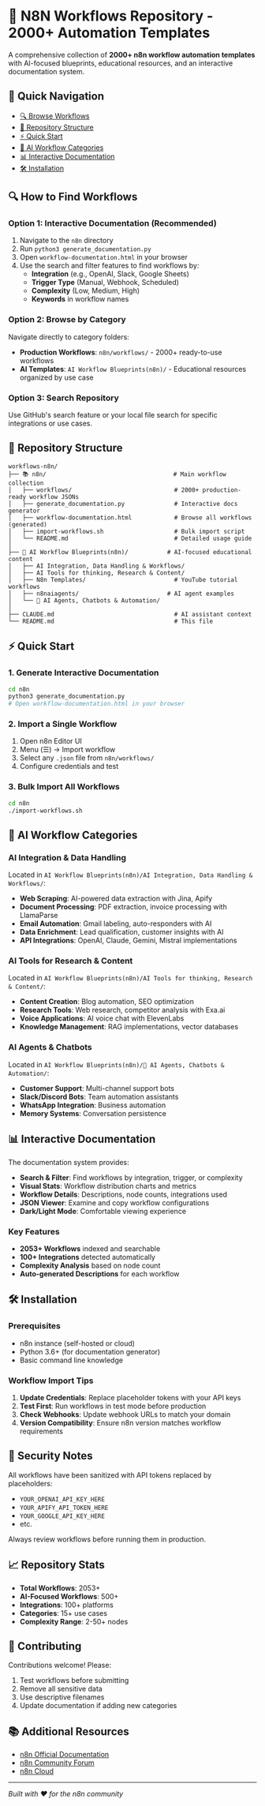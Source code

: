 # 🚀 N8N Workflows Repository - 2000+ Automation Templates

A comprehensive collection of **2000+ n8n workflow automation templates** with AI-focused blueprints, educational resources, and an interactive documentation system.

## 📍 Quick Navigation

- [🔍 Browse Workflows](#-how-to-find-workflows)
- [📁 Repository Structure](#-repository-structure)
- [⚡ Quick Start](#-quick-start)
- [🤖 AI Workflow Categories](#-ai-workflow-categories)
- [📊 Interactive Documentation](#-interactive-documentation)
- [🛠️ Installation](#️-installation)

## 🔍 How to Find Workflows

### Option 1: Interactive Documentation (Recommended)
1. Navigate to the `n8n` directory
2. Run `python3 generate_documentation.py`
3. Open `workflow-documentation.html` in your browser
4. Use the search and filter features to find workflows by:
   - **Integration** (e.g., OpenAI, Slack, Google Sheets)
   - **Trigger Type** (Manual, Webhook, Scheduled)
   - **Complexity** (Low, Medium, High)
   - **Keywords** in workflow names

### Option 2: Browse by Category
Navigate directly to category folders:
- **Production Workflows**: `n8n/workflows/` - 2000+ ready-to-use workflows
- **AI Templates**: `AI Workflow Blueprints(n8n)/` - Educational resources organized by use case

### Option 3: Search Repository
Use GitHub's search feature or your local file search for specific integrations or use cases.

## 📁 Repository Structure

```
workflows-n8n/
├── 📚 n8n/                                    # Main workflow collection
│   ├── workflows/                             # 2000+ production-ready workflow JSONs
│   ├── generate_documentation.py              # Interactive docs generator
│   ├── workflow-documentation.html            # Browse all workflows (generated)
│   ├── import-workflows.sh                    # Bulk import script
│   └── README.md                              # Detailed usage guide
│
├── 🤖 AI Workflow Blueprints(n8n)/           # AI-focused educational content
│   ├── AI Integration, Data Handling & Workflows/
│   ├── AI Tools for thinking, Research & Content/
│   ├── N8n Templates/                         # YouTube tutorial workflows
│   ├── n8naiagents/                         # AI agent examples
│   └── 🤖 AI Agents, Chatbots & Automation/
│
├── CLAUDE.md                                  # AI assistant context
└── README.md                                  # This file
```

## ⚡ Quick Start

### 1. Generate Interactive Documentation
```bash
cd n8n
python3 generate_documentation.py
# Open workflow-documentation.html in your browser
```

### 2. Import a Single Workflow
1. Open n8n Editor UI
2. Menu (☰) → Import workflow
3. Select any `.json` file from `n8n/workflows/`
4. Configure credentials and test

### 3. Bulk Import All Workflows
```bash
cd n8n
./import-workflows.sh
```

## 🤖 AI Workflow Categories

### AI Integration & Data Handling
Located in `AI Workflow Blueprints(n8n)/AI Integration, Data Handling & Workflows/`:
- **Web Scraping**: AI-powered data extraction with Jina, Apify
- **Document Processing**: PDF extraction, invoice processing with LlamaParse
- **Email Automation**: Gmail labeling, auto-responders with AI
- **Data Enrichment**: Lead qualification, customer insights with AI
- **API Integrations**: OpenAI, Claude, Gemini, Mistral implementations

### AI Tools for Research & Content
Located in `AI Workflow Blueprints(n8n)/AI Tools for thinking, Research & Content/`:
- **Content Creation**: Blog automation, SEO optimization
- **Research Tools**: Web research, competitor analysis with Exa.ai
- **Voice Applications**: AI voice chat with ElevenLabs
- **Knowledge Management**: RAG implementations, vector databases

### AI Agents & Chatbots
Located in `AI Workflow Blueprints(n8n)/🤖 AI Agents, Chatbots & Automation/`:
- **Customer Support**: Multi-channel support bots
- **Slack/Discord Bots**: Team automation assistants
- **WhatsApp Integration**: Business automation
- **Memory Systems**: Conversation persistence

## 📊 Interactive Documentation

The documentation system provides:
- **Search & Filter**: Find workflows by integration, trigger, or complexity
- **Visual Stats**: Workflow distribution charts and metrics
- **Workflow Details**: Descriptions, node counts, integrations used
- **JSON Viewer**: Examine and copy workflow configurations
- **Dark/Light Mode**: Comfortable viewing experience

### Key Features
- **2053+ Workflows** indexed and searchable
- **100+ Integrations** detected automatically
- **Complexity Analysis** based on node count
- **Auto-generated Descriptions** for each workflow

## 🛠️ Installation

### Prerequisites
- n8n instance (self-hosted or cloud)
- Python 3.6+ (for documentation generator)
- Basic command line knowledge

### Workflow Import Tips
1. **Update Credentials**: Replace placeholder tokens with your API keys
2. **Test First**: Run workflows in test mode before production
3. **Check Webhooks**: Update webhook URLs to match your domain
4. **Version Compatibility**: Ensure n8n version matches workflow requirements

## 🔐 Security Notes

All workflows have been sanitized with API tokens replaced by placeholders:
- `YOUR_OPENAI_API_KEY_HERE`
- `YOUR_APIFY_API_TOKEN_HERE`
- `YOUR_GOOGLE_API_KEY_HERE`
- etc.

Always review workflows before running them in production.

## 📈 Repository Stats

- **Total Workflows**: 2053+
- **AI-Focused Workflows**: 500+
- **Integrations**: 100+ platforms
- **Categories**: 15+ use cases
- **Complexity Range**: 2-50+ nodes

## 🤝 Contributing

Contributions welcome! Please:
1. Test workflows before submitting
2. Remove all sensitive data
3. Use descriptive filenames
4. Update documentation if adding new categories

## 📚 Additional Resources

- [n8n Official Documentation](https://docs.n8n.io)
- [n8n Community Forum](https://community.n8n.io)
- [n8n Cloud](https://n8n.io/cloud)

---

*Built with ❤️ for the n8n community*